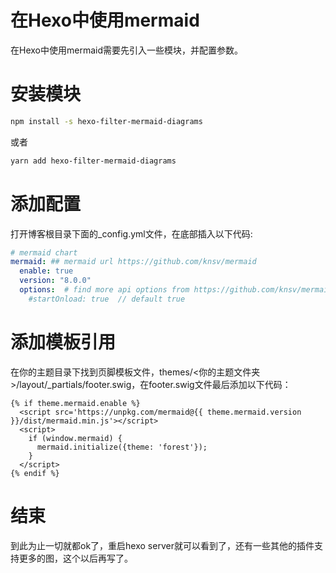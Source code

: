 # 在Hexo中使用mermaid
在Hexo中使用mermaid需要先引入一些模块，并配置参数。

# 安装模块
```bash
npm install -s hexo-filter-mermaid-diagrams
```
或者
```bash
yarn add hexo-filter-mermaid-diagrams
```
<!-- more -->
# 添加配置
打开博客根目录下面的_config.yml文件，在底部插入以下代码:
```yml
# mermaid chart
mermaid: ## mermaid url https://github.com/knsv/mermaid
  enable: true
  version: "8.0.0"
  options:  # find more api options from https://github.com/knsv/mermaid/blob/master/src/mermaidAPI.js
    #startOnload: true  // default true
```

# 添加模板引用
在你的主题目录下找到页脚模板文件，themes/<你的主题文件夹>/layout/_partials/footer.swig，在footer.swig文件最后添加以下代码：
```
{% if theme.mermaid.enable %}
  <script src='https://unpkg.com/mermaid@{{ theme.mermaid.version }}/dist/mermaid.min.js'></script>
  <script>
    if (window.mermaid) {
      mermaid.initialize({theme: 'forest'});
    }
  </script>
{% endif %}
```
# 结束
到此为止一切就都ok了，重启hexo server就可以看到了，还有一些其他的插件支持更多的图，这个以后再写了。